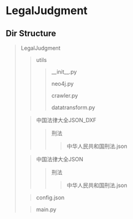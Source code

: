 # LegalJudgment
## Dir Structure
> LegalJudgment
>> utils
>>>\_\_init\_\_.py
>>>
>>>neo4j.py
>>>
>>>crawler.py
>>>
>>>datatransform.py
>
>>中国法律大全JSON_DXF
>>
>>> 刑法
>>>> 中华人民共和国刑法.json
>
>>中国法律大全JSON
>>
>>> 刑法
 >>>> 中华人民共和国刑法.json
>
>>config.json
>
>> main.py